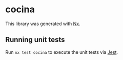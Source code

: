 # cocina

This library was generated with [Nx](https://nx.dev).

## Running unit tests

Run `nx test cocina` to execute the unit tests via [Jest](https://jestjs.io).
